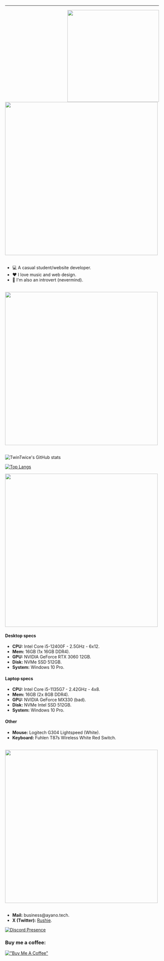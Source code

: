 <hr>

<div>
  <img src="https://github.com/user-attachments/assets/f8e1d67d-c23d-4374-8376-b88250f1f50b" width="300" align="right">
</div>
<br>
<img src="https://github.com/user-attachments/assets/673b7145-51af-48a7-8b94-2bf421160bda" width="500">
<br><br>
<ul>
  <li>💻 A casual student/website developer.</li>
  <li>♥️ I love music and web design.</li>
  <li>👋 I'm also an introvert (nevermind).</li>
</ul>
<br>
<img src="https://github.com/user-attachments/assets/191caeac-9888-4aa5-8928-6181f7a20dd8" width="500">
<br><br>

![TwinTwice's GitHub stats](https://github-readme-stats.vercel.app/api?username=ayanohayakawa&show_icons=true&theme=merko&hide_border=true)

[![Top Langs](https://github-readme-stats.vercel.app/api/top-langs/?username=ayanohayakawa&theme=merko&hide_border=true)](https://github.com/rushiedev/rushiedev)

<img src="https://github.com/user-attachments/assets/849d658d-946b-4cd4-8982-0e3beafaa371" width="500">

#### Desktop specs

<ul>
  <li><strong>CPU:</strong> Intel Core i5-12400F - 2.5GHz - 6x12.</li>
  <li><strong>Mem:</strong> 16GB (1x 16GB DDR4).</li>
  <li><strong>GPU:</strong> NVIDIA GeForce RTX 3060 12GB.</li>
  <li><strong>Disk:</strong> NVMe SSD 512GB.</li>
  <li><strong>System:</strong> Windows 10 Pro.</li>
</ul>

#### Laptop specs

<ul>
  <li><strong>CPU:</strong> Intel Core i5-1135G7 - 2.42GHz - 4x8.</li>
  <li><strong>Mem:</strong> 16GB (2x 8GB DDR4).</li>
  <li><strong>GPU:</strong> NVIDIA GeForce MX330 (bad).</li>
  <li><strong>Disk:</strong> NVMe Intel SSD 512GB.</li>
  <li><strong>System:</strong> Windows 10 Pro.</li>
</ul>

#### Other

<ul>
  <li><strong>Mouse:</strong> Logitech G304 Lightspeed (White).</li>
  <li><strong>Keyboard:</strong> Fuhlen T87s Wireless White Red Switch.</li>
</ul>
<br>
<img src="https://github.com/user-attachments/assets/ff975b46-f3dc-4ef7-84f0-77e5901f37ff" width="500">
<br><br>

<ul>
  <li><strong>Mail:</strong> business@ayano.tech.</li>
  <li><strong>X (Twitter):</strong> <a href="https://x.com/mira_rushie">Rushie</a>.</li>
</ul>

[![Discord Presence](https://lanyard.cnrad.dev/api/295936488661843968?theme=dark&bg=282A36&borderRadius=15px&animated=true)](https://discord.com/users/295936488661843968)
<br>
### Buy me a coffee:

[!["Buy Me A Coffee"](https://www.buymeacoffee.com/assets/img/custom_images/orange_img.png)](https://www.buymeacoffee.com/asako)
